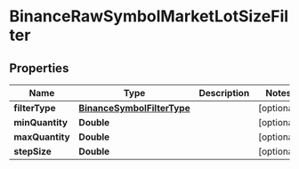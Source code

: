 # BinanceRawSymbolMarketLotSizeFilter

## Properties
Name | Type | Description | Notes
------------ | ------------- | ------------- | -------------
**filterType** | [**BinanceSymbolFilterType**](BinanceSymbolFilterType.md) |  |  [optional]
**minQuantity** | **Double** |  |  [optional]
**maxQuantity** | **Double** |  |  [optional]
**stepSize** | **Double** |  |  [optional]
